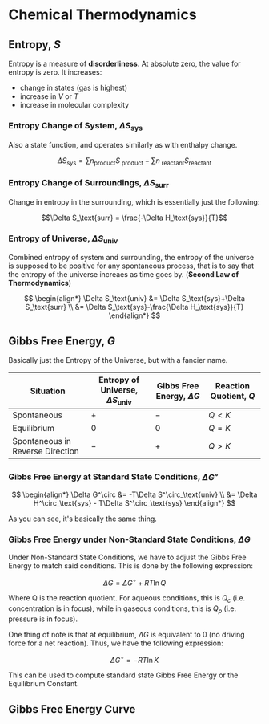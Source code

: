 # Chemical Thermodynamics

## Entropy, $S$
Entropy is a measure of **disorderliness**. At absolute zero, the value for entropy is zero. It increases:
- change in states (gas is highest)
- increase in $V$ or $T$
- increase in molecular complexity

### Entropy Change of System, $\Delta S_\text{sys}$
Also a state function, and operates similarly as with enthalpy change.

$$\Delta S_\text{sys} = \sum n_\text{product} S_\text{ product} - \sum n_\text{ reactant} S_\text{reactant}$$

### Entropy Change of Surroundings, $\Delta S_\text{surr}$
Change in entropy in the surrounding, which is essentially just the following:

$$\Delta S_\text{surr} = \frac{-\Delta H_\text{sys}}{T}$$

### Entropy of Universe, $\Delta S_\text{univ}$

Combined entropy of system and surrounding, the entropy of the universe is supposed to be positive for any spontaneous process, that is to say that the entropy of the universe increaes as time goes by. (**Second Law of Thermodynamics**)

$$
\begin{align*}
\Delta S_\text{univ} &= \Delta S_\text{sys}+\Delta S_\text{surr} \\ 
&= \Delta S_\text{sys}-\frac{\Delta H_\text{sys}}{T}
\end{align*}
$$


## Gibbs Free Energy, $G$

Basically just the Entropy of the Universe, but with a fancier name.

|Situation|Entropy of Universe, $\Delta S_\text{univ}$|Gibbs Free Energy, $\Delta G$|Reaction Quotient, $Q$|
|---|---|---|---|
|Spontaneous|$+$|$-$|$Q<K$|
|Equilibrium|$0$|$0$|$Q=K$|
|Spontaneous in Reverse Direction|$-$|$+$|$Q > K$|

### Gibbs Free Energy at Standard State Conditions, $\Delta G^\circ$

$$
\begin{align*}
\Delta G^\circ &= -T\Delta S^\circ_\text{univ} \\
&= \Delta H^\circ_\text{sys} - T\Delta S^\circ_\text{sys}
\end{align*}
$$

As you can see, it's basically the same thing.

### Gibbs Free Energy under Non-Standard State Conditions, $\Delta G$

Under Non-Standard State Conditions, we have to adjust the Gibbs Free Energy to match said conditions. This is done by the following expression:

$$\Delta G = \Delta G^\circ{} + RT \ln Q$$

Where Q is the reaction quotient. For aqueous conditions, this is $Q_c$ (i.e. concentration is in focus), while in gaseous conditions, this is $Q_p$ (i.e. pressure is in focus).

One thing of note is that at equilibrium, $\Delta G$ is equivalent to 0 (no driving force for a net reaction). Thus, we have the following expression:

$$\Delta G^\circ{} = - RT \ln K$$

This can be used to compute standard state Gibbs Free Energy or the Equilibrium Constant.


## Gibbs Free Energy Curve
